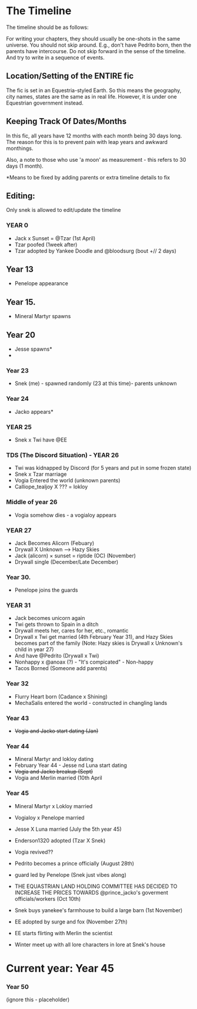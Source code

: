 # The Timeline
The timeline should be as follows:

For writing your chapters, they should usually be one-shots in the same universe. You should not skip around. E.g., don't have Pedrito born, then the parents have intercourse. Do not skip forward in the sense of the timeline. And try to write in a sequence of events.

## Location/Setting of the ENTIRE fic

The fic is set in an Equestria-styled Earth. So this means the geography, city names, states are the same as in real life. However, it is under one Equestrian government instead.

## Keeping Track Of Dates/Months

In this fic, all years have 12 months with each month being 30 days long. The reason for this is to prevent pain with leap years and awkward monthings.

Also, a note to those who use 'a moon' as measurement - this refers to 30 days (1 month).


*Means to be fixed by adding parents or extra timeline details to fix

## Editing:
Only snek is allowed to edit/update the timeline

### YEAR 0

- Jack x Sunset = @Tzar (1st April)
- Tzar poofed (1week after)
- Tzar adopted by Yankee Doodle and @bloodsurg (bout +// 2 days)


## Year 13 

- Penelope appearance

## Year 15.
- Mineral Martyr spawns

## Year 20
- Jesse spawns*
- 
### Year 23
- Snek (me) - spawned randomly (23 at this time)- parents unknown

### Year 24
- Jacko appears*

### YEAR 25

- Snek x Twi have @EE

### TDS (The Discord Situation) - YEAR 26

- Twi was kidnapped by Discord (for 5 years and put in some frozen state)
- Snek x Tzar marriage
- Vogia Entered the world (unknown parents)
- Calliope_tealjoy X ??? = lokloy

### Middle of year 26

- Vogia somehow dies - a vogialoy appears

### YEAR 27
- Jack Becomes Alicorn (Febuary)
- Drywall X Unknown --> Hazy Skies
- Jack (alicorn) × sunset = riptide (OC) (November)
- Drywall single (December/Late December)
  
### Year 30.
- Penelope joins the guards

### YEAR 31
- Jack becomes unicorn again
- Twi gets thrown to Spain in a ditch
- Drywall meets her, cares for her, etc., romantic
- Drywall x Twi get married (4th February Year 31), and Hazy Skies becomes part of the family (Note: Hazy skies is Drywall x Unknown's child in year 27)
- And have @Pedrito (Drywall x Twi)
- Nonhappy x @anoax (?) - "It's compicated" - Non-happy
- Tacos Borned (Someone add parents)

### Year 32

- Flurry Heart born (Cadance x Shining)
- MechaSalis entered the world - constructed in changling lands

### Year 43
- ~~Vogia and Jacko start dating (Jan)~~

### Year 44
- Mineral Martyr and lokloy dating
- February Year 44 - Jesse nd Luna start dating
- ~~Vogia and Jacko breakup (Sept)~~
- Vogia and Merlin married (10th April

### Year 45
- Mineral Martyr x Lokloy married
- Vogialoy x Penelope  married
- Jesse X Luna married (July the 5th year 45)
- Enderson1320 adopted (Tzar X Snek)
- Vogia revived??
- Pedrito becomes a prince officially (August 28th)
-  guard led by Penelope  (Snek just vibes along)
- THE EQUASTRIAN LAND HOLDING COMMITTEE HAS DECIDED TO INCREASE THE PRICES TOWARDS @prince_jacko's goverment officials/workers (Oct 10th)
- Snek buys yanekee's farmhouse to build a large barn (1st November)
- EE adopted by surge and fox (November 27th)
- EE starts flirting with Merlin  the scientist

- Winter meet up with all lore characters in lore at Snek's house



# Current year: Year 45

### Year 50
(ignore this - placeholder)
